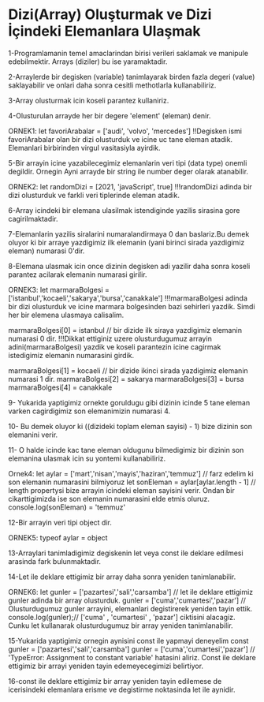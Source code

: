 # Dizi(Array) Oluşturmak ve Dizi İçindeki Elemanlara Ulaşmak

1-Programlamanin temel amaclarindan birisi verileri saklamak ve manipule edebilmektir. Arrays (diziler) bu ise yaramaktadir. 

2-Arraylerde bir degisken (variable) tanimlayarak birden fazla degeri (value) saklayabilir ve onlari daha sonra cesitli methotlarla kullanabiliriz.

3-Array olusturmak icin koseli parantez kullaniriz. 

4-Olusturulan arrayde her bir degere 'element' (eleman) denir. 

ORNEK1:
let favoriArabalar = ['audi', 'volvo', 'mercedes']
!!Degisken ismi favoriArabalar olan bir dizi olusturduk ve icine uc tane eleman atadik. Elemanlari birbirinden virgul vasitasiyla ayirdik.

5-Bir arrayin icine yazabilecegimiz elemanlarin veri tipi (data type) onemli degildir. Ornegin Ayni arrayde bir string ile number deger olarak atanabilir.

ORNEK2: 
let randomDizi = [2021, 'javaScript', true]
!!!randomDizi adinda bir dizi olusturduk ve farkli veri tiplerinde eleman atadik.

6-Array icindeki bir elemana ulasilmak istendiginde yazilis sirasina gore cagirilmaktadir. 

7-Elemanlarin yazilis siralarini numaralandirmaya 0 dan baslariz.Bu demek oluyor ki bir arraye yazdigimiz ilk elemanin (yani birinci sirada yazdigimiz eleman) numarasi 0'dir. 

8-Elemana ulasmak icin once dizinin degisken adi yazilir daha sonra koseli parantez acilarak elemanin numarasi girilir.

ORNEK3: 
let marmaraBolgesi = ['istanbul','kocaeli','sakarya','bursa','canakkale']
!!!marmaraBolgesi adinda bir dizi olusturduk ve icine marmara bolgesinden bazi sehirleri yazdik. Simdi her bir elemena ulasmaya calisalim. 

marmaraBolgesi[0] = istanbul // bir dizide ilk siraya yazdigimiz elemanin numarasi 0 dir. 
!!!Dikkat ettiginiz uzere olusturdugumuz arrayin adini(marmaraBolgesi) yazdik ve koseli parantezin icine cagirmak istedigimiz elemanin numarasini girdik.

marmaraBolgesi[1] = kocaeli // bir dizide ikinci sirada yazdigimiz elemanin numarasi 1 dir. 
marmaraBolgesi[2] = sakarya 
marmaraBolgesi[3] = bursa 
marmaraBolgesi[4] = canakkale

9- Yukarida yaptigimiz ornekte goruldugu gibi dizinin icinde 5 tane eleman varken cagirdigimiz son elemanimizin numarasi 4. 

10- Bu demek oluyor ki ((dizideki toplam eleman sayisi) - 1) bize dizinin son elemanini verir. 

11- O halde icinde kac tane eleman oldugunu bilmedigimiz bir dizinin son elemanina ulasmak icin su yontemi kullanabiliriz.

Ornek4:
let aylar = ['mart','nisan','mayis','haziran','temmuz'] // farz edelim ki son elemanin numarasini bilmiyoruz
let sonEleman = aylar[aylar.length - 1]  // length propertysi bize arrayin icindeki eleman sayisini verir. Ondan bir cikarttigimizda ise son elemanin numarasini elde etmis oluruz.
console.log(sonEleman) = 'temmuz'


12-Bir arrayin veri tipi object dir. 

ORNEK5:
typeof aylar = object

13-Arraylari tanimladigimiz degiskenin let veya const ile deklare edilmesi arasinda fark bulunmaktadir. 

14-Let ile deklare ettigimiz bir array daha sonra yeniden tanimlanabilir. 

ORNEK6: 
let gunler = ['pazartesi','sali','carsamba'] // let ile deklare ettigimiz gunler adinda bir array olusturduk.
gunler     = ['cuma','cumartesi','pazar'] //  Olusturdugumuz gunler arrayini, elemanlari degistirerek yeniden tayin ettik.
console.log(gunler);// ['cuma' , 'cumartesi' , 'pazar'] ciktisini alacagiz. Cunku let kullanarak olusturdugumuz bir array yeniden tanimlanabilir.

15-Yukarida yaptigimiz ornegin aynisini const ile yapmayi deneyelim 
const gunler = ['pazartesi','sali','carsamba']
gunler     = ['cuma','cumartesi','pazar'] // 'TypeError: Assignment to constant variable' hatasini aliriz. Const ile deklare ettigimiz bir arrayi yeniden tayin edemeyecegimizi belirtiyor.

16-const ile deklare ettigimiz bir array yeniden tayin edilemese de icerisindeki elemanlara erisme ve degistirme noktasinda let ile aynidir. 

